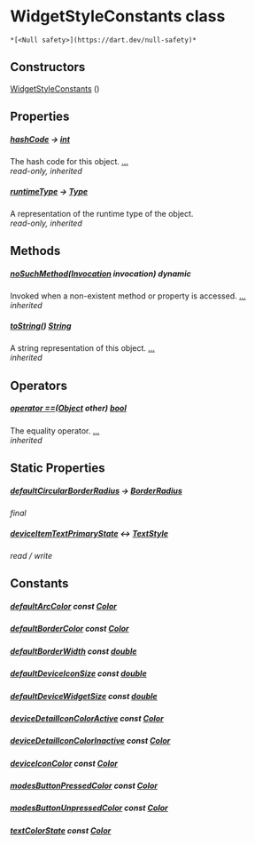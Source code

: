 


# WidgetStyleConstants class






    *[<Null safety>](https://dart.dev/null-safety)*






## Constructors

[WidgetStyleConstants](../ui_widget_style_constants/WidgetStyleConstants/WidgetStyleConstants.md) ()

    


## Properties

##### [hashCode](https://api.flutter.dev/flutter/dart-core/Object/hashCode.html) &#8594; [int](https://api.flutter.dev/flutter/dart-core/int-class.html)



The hash code for this object. [...](https://api.flutter.dev/flutter/dart-core/Object/hashCode.html)  
_read-only, inherited_



##### [runtimeType](https://api.flutter.dev/flutter/dart-core/Object/runtimeType.html) &#8594; [Type](https://api.flutter.dev/flutter/dart-core/Type-class.html)



A representation of the runtime type of the object.   
_read-only, inherited_




## Methods

##### [noSuchMethod](https://api.flutter.dev/flutter/dart-core/Object/noSuchMethod.html)([Invocation](https://api.flutter.dev/flutter/dart-core/Invocation-class.html) invocation) dynamic



Invoked when a non-existent method or property is accessed. [...](https://api.flutter.dev/flutter/dart-core/Object/noSuchMethod.html)  
_inherited_



##### [toString](https://api.flutter.dev/flutter/dart-core/Object/toString.html)() [String](https://api.flutter.dev/flutter/dart-core/String-class.html)



A string representation of this object. [...](https://api.flutter.dev/flutter/dart-core/Object/toString.html)  
_inherited_




## Operators

##### [operator ==](https://api.flutter.dev/flutter/dart-core/Object/operator_equals.html)([Object](https://api.flutter.dev/flutter/dart-core/Object-class.html) other) [bool](https://api.flutter.dev/flutter/dart-core/bool-class.html)



The equality operator. [...](https://api.flutter.dev/flutter/dart-core/Object/operator_equals.html)  
_inherited_




## Static Properties

##### [defaultCircularBorderRadius](../ui_widget_style_constants/WidgetStyleConstants/defaultCircularBorderRadius.md) &#8594; [BorderRadius](https://api.flutter.dev/flutter/painting/BorderRadius-class.html)



   
_final_



##### [deviceItemTextPrimaryState](../ui_widget_style_constants/WidgetStyleConstants/deviceItemTextPrimaryState.md) &#8596; [TextStyle](https://api.flutter.dev/flutter/painting/TextStyle-class.html)



   
_read / write_





## Constants

##### [defaultArcColor](../ui_widget_style_constants/WidgetStyleConstants/defaultArcColor-constant.md) const [Color](https://api.flutter.dev/flutter/dart-ui/Color-class.html)



   




##### [defaultBorderColor](../ui_widget_style_constants/WidgetStyleConstants/defaultBorderColor-constant.md) const [Color](https://api.flutter.dev/flutter/dart-ui/Color-class.html)



   




##### [defaultBorderWidth](../ui_widget_style_constants/WidgetStyleConstants/defaultBorderWidth-constant.md) const [double](https://api.flutter.dev/flutter/dart-core/double-class.html)



   




##### [defaultDeviceIconSize](../ui_widget_style_constants/WidgetStyleConstants/defaultDeviceIconSize-constant.md) const [double](https://api.flutter.dev/flutter/dart-core/double-class.html)



   




##### [defaultDeviceWidgetSize](../ui_widget_style_constants/WidgetStyleConstants/defaultDeviceWidgetSize-constant.md) const [double](https://api.flutter.dev/flutter/dart-core/double-class.html)



   




##### [deviceDetailIconColorActive](../ui_widget_style_constants/WidgetStyleConstants/deviceDetailIconColorActive-constant.md) const [Color](https://api.flutter.dev/flutter/dart-ui/Color-class.html)



   




##### [deviceDetailIconColorInactive](../ui_widget_style_constants/WidgetStyleConstants/deviceDetailIconColorInactive-constant.md) const [Color](https://api.flutter.dev/flutter/dart-ui/Color-class.html)



   




##### [deviceIconColor](../ui_widget_style_constants/WidgetStyleConstants/deviceIconColor-constant.md) const [Color](https://api.flutter.dev/flutter/dart-ui/Color-class.html)



   




##### [modesButtonPressedColor](../ui_widget_style_constants/WidgetStyleConstants/modesButtonPressedColor-constant.md) const [Color](https://api.flutter.dev/flutter/dart-ui/Color-class.html)



   




##### [modesButtonUnpressedColor](../ui_widget_style_constants/WidgetStyleConstants/modesButtonUnpressedColor-constant.md) const [Color](https://api.flutter.dev/flutter/dart-ui/Color-class.html)



   




##### [textColorState](../ui_widget_style_constants/WidgetStyleConstants/textColorState-constant.md) const [Color](https://api.flutter.dev/flutter/dart-ui/Color-class.html)



   









